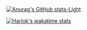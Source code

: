 [![Anurag's GitHub stats-Light](https://github-readme-stats.vercel.app/api/top-langs/?username=realspinelle&layout=compact&exclude_repo=BounceBallGameUnity,SimulationUnity)](https://github.com/realspinelle)

[![Harlok's wakatime stats](https://github-readme-stats.vercel.app/api/wakatime?username=realspinelle&layout=compact)](https://github.com/realspinelle)
